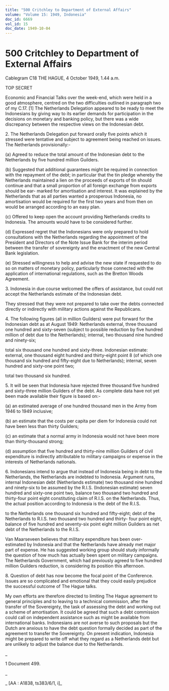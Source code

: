 ```yaml
---
title: "500 Critchley to Department of External Affairs"
volume: "Volume 15: 1949, Indonesia"
doc_id: 6669
vol_id: 15
doc_date: 1949-10-04
---
```


# 500 Critchley to Department of External Affairs

Cablegram C18 THE HAGUE, 4 October 1949, 1.44 a.m.

TOP SECRET

Economic and Financial Talks over the week-end, which were held in a good atmosphere, centred on the two difficulties outlined in paragraph two of my C.17. [1] The Netherlands Delegation appeared to be ready to meet the Indonesians by giving way to its earlier demands for participation in the decisions on monetary and banking policy, but there was a wide discrepancy between the respective views on the Indonesian debt.

2\. The Netherlands Delegation put forward orally five points which it stressed were tentative and subject to agreement being reached on issues. The Netherlands provisionally:-

(a) Agreed to reduce the total amount of the Indonesian debt to the Netherlands by five hundred million Guilders.

(b) Suggested that additional guarantees might be required in connection with the repayment of the debt; in particular that the tin pledge whereby the Netherlands maintained a lien on the proceeds of exports of tin should continue and that a small proportion of all foreign exchange from exports should be ear- marked for amortisation and interest. It was explained by the Netherlands that as all parties wanted a prosperous Indonesia, no amortisation would be required for the first two years and from then on would be arranged according to an easy plan.

(c) Offered to keep open the account providing Netherlands credits to Indonesia. The amounts would have to be considered further.

(d) Expressed regret that the Indonesians were only prepared to hold consultations with the Netherlands regarding the appointment of the President and Directors of the Note Issue Bank for the interim period between the transfer of sovereignty and the enactment of the new Central Bank legislation.

(e) Stressed willingness to help and advise the new state if requested to do so on matters of monetary policy, particularly those connected with the application of international regulations, such as the Bretton Woods Agreement.

3\. Indonesia in due course welcomed the offers of assistance, but could not accept the Netherlands estimate of the Indonesian debt.

They stressed that they were not prepared to take over the debts connected directly or indirectly with military actions against the Republicans.

4\. The following figures (all in million Guilders) were put forward for the Indonesian debt as at August 1949: Netherlands external, three thousand one hundred and sixty-seven (subject to possible reduction by five hundred million of debt due to the Netherlands); internal, two thousand nine hundred and ninety-six;

total six thousand one hundred and sixty-three. Indonesian estimate: external, one thousand eight hundred and thirty-eight point 8 (of which one thousand six hundred and fifty-eight due to Netherlands); internal, seven hundred and sixty-one point two;

total two thousand six hundred.

5\. It will be seen that Indonesia have rejected three thousand five hundred and sixty-three million Guilders of the debt. As complete data have not yet been made available their figure is based on:-

(a) an estimated average of one hundred thousand men in the Army from 1946 to 1949 inclusive;

(b) an estimate that the costs per capita per diem for Indonesia could not have been less than thirty Guilders;

(c) an estimate that a normal army in Indonesia would not have been more than thirty-thousand strong;

(d) assumption that five hundred and thirty-nine million Guilders of civil expenditure is indirectly attributable to military campaigns or expense in the interests of Netherlands nationals.

6\. Indonesians intend to argue that instead of Indonesia being in debt to the Netherlands, the Netherlands are indebted to Indonesia. Argument runs, internal Indonesian debt (Netherlands estimate) two thousand nine hundred and ninety-six to be assumed by the R.I.S. (Indonesian estimate) seven hundred and sixty-one point two, balance two thousand two hundred and thirty-four point eight constituting claim of R.I.S. on the Netherlands. Thus, the actual position according to Indonesia is the debt of the R.I.S.

to the Netherlands one thousand six hundred and fifty-eight; debt of the Netherlands to R.I.S. two thousand two hundred and thirty- four point eight, balance of five hundred and seventy-six point eight million Guilders as net debt of the Netherlands to the R.I.S.

Van Maarseveen believes that military expenditure has been over- estimated by Indonesia and that the Netherlands have already met major part of expense. He has suggested working group should study informally the question of how much has actually been spent on military campaigns. The Netherlands Government, which had previously agreed to five hundred million Guilders reduction, is considering its position this afternoon.

8\. Question of debt has now become the focal point of the Conference. Issues are so complicated and emotional that they could easily prejudice the successful outcome of The Hague talks.

My own efforts are therefore directed to limiting The Hague agreement to general principles and to leaving to a technical commission, after the transfer of the Sovereignty, the task of assessing the debt and working out a scheme of amortisation. It could be agreed that such a debt commission could call on independent assistance such as might be available from international banks. Indonesians are not averse to such proposals but the Dutch are anxious to have the debt question formally decided as part of the agreement to transfer the Sovereignty. On present indication, Indonesia might be prepared to write off what they regard as a Netherlands debt but are unlikely to adjust the balance due to the Netherlands.

_

1 Document 499.

_

_ [AA : A1838, ts383/6/1, i]_
